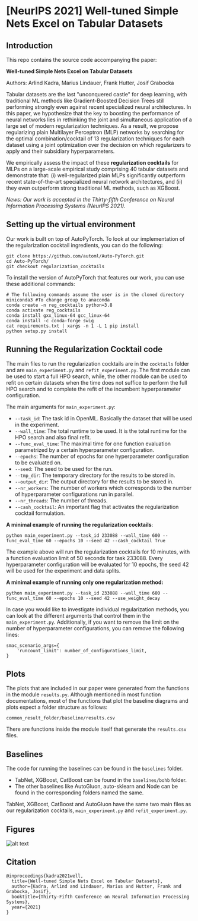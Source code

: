 # [NeurIPS 2021] Well-tuned Simple Nets Excel on Tabular Datasets

## Introduction

This repo contains the source code accompanying the paper:

**Well-tuned Simple Nets Excel on Tabular Datasets**

Authors: Arlind Kadra, Marius Lindauer, Frank Hutter, Josif Grabocka

Tabular datasets are the last "unconquered castle" for deep learning, with traditional ML methods like Gradient-Boosted Decision Trees still performing strongly even against recent specialized neural architectures. In this paper, we hypothesize that the key to boosting the performance of neural networks lies in rethinking the joint and simultaneous application of a large set of modern regularization techniques. As a result, we propose regularizing plain Multilayer Perceptron (MLP) networks by searching for the optimal combination/cocktail of 13 regularization techniques for each dataset using a joint optimization over the decision on which regularizers to apply and their subsidiary hyperparameters.

We empirically assess the impact of these **regularization cocktails** for MLPs on a large-scale empirical study comprising 40 tabular datasets and demonstrate that: (i) well-regularized plain MLPs significantly outperform recent state-of-the-art specialized neural network architectures, and (ii) they even outperform strong traditional ML methods, such as XGBoost.


*News: Our work is accepted in the Thirty-fifth Conference on Neural Information Processing Systems (NeurIPS 2021).*


## Setting up the virtual environment

Our work is built on top of AutoPyTorch. To look at our implementation of the regularization cocktail ingredients, you can do the following:


```
git clone https://github.com/automl/Auto-PyTorch.git
cd Auto-PyTorch/
git checkout regularization_cocktails
```
To install the version of AutoPyTorch that features our work, you can use these additional commands:

```
# The following commands assume the user is in the cloned directory
miniconda3 #To change group to anaconda
conda create -n reg_cocktails python=3.8
conda activate reg_cocktails
conda install gxx_linux-64 gcc_linux-64
conda install -c conda-forge swig
cat requirements.txt | xargs -n 1 -L 1 pip install
python setup.py install
```

## Running the Regularization Cocktail code

The main files to run the regularization cocktails are in the `cocktails` folder and are
`main_experiment.py` and `refit_experiment.py`. The first module can be used to start a full
HPO search, while, the other module can be used to refit on certain datasets when the time does not suffice to perform the full HPO search and to complete the refit of the incumbent hyperparameter
configuration.

The main arguments for `main_experiment.py`:

- `--task_id`: The task id in OpenML. Basically the dataset that will be used in the experiment.
- `--wall_time`: The total runtime to be used. It is the total runtime for the HPO search and also final refit.
- `--func_eval_time`: The maximal time for one function evaluation parametrized by a certain hyperparameter configuration.
- `--epochs`: The number of epochs for one hyperparameter configuration to be evaluated on.
- `--seed`: The seed to be used for the run.
- `--tmp_dir`: The temporary directory for the results to be stored in.
- `--output_dir`: The output directory for the results to be stored in.
- `--nr_workers`: The number of workers which corresponds to the number of hyperparameter configurations run in parallel.
- `--nr_threads`: The number of threads. 
- `--cash_cocktail`: An important flag that activates the regularization cocktail formulation.

**A minimal example of running the regularization cocktails**:

```
python main_experiment.py --task_id 233088 --wall_time 600 --func_eval_time 60 --epochs 10 --seed 42 --cash_cocktail True
```

The example above will run the regularization cocktails for 10 minutes, with a function evaluation limit of 50 seconds for task 233088. Every
hyperparameter configuration will be evaluated for 10 epochs, the seed 42 will be used for the experiment and data splits.

**A minimal example of running only one regularization method:**
```
python main_experiment.py --task_id 233088 --wall_time 600 --func_eval_time 60 --epochs 10 --seed 42 --use_weight_decay
```
In case you would like to investigate individual regularization methods, you can look at the different arguments
that control them in the `main_experiment.py`. Additionally, if you want to remove 
the limit on the number of hyperparameter configurations, you can remove the following lines:

```
smac_scenario_args={
    'runcount_limit': number_of_configurations_limit,
}
```
## Plots

The plots that are included in our paper were generated from the functions in the module `results.py`.
Although mentioned in most function documentations, most of the functions that plot the baseline diagrams and
plots expect a folder structure as follows:

`common_result_folder/baseline/results.csv`

There are functions inside the module itself that generate the `results.csv` files.

## Baselines

The code for running the baselines can be found in the `baselines` folder.

- TabNet, XGBoost, CatBoost can be found in the `baselines/bohb` folder.
- The other baselines like AutoGluon, auto-sklearn and Node can be found in the corresponding folders named the same.

TabNet, XGBoost, CatBoost and AutoGluon have the same two main files as our regularization cocktails, `main_experiment.py` and `refit_experiment.py`.

## Figures

![alt text](https://github.com/releaunifreiburg/WellTunedSimpleNets/blob/main/figures/all_baselines_diagram.png "Critical Difference diagram of all the methods")

## Citation
```
@inproceedings{kadra2021well,
  title={Well-tuned Simple Nets Excel on Tabular Datasets},
  author={Kadra, Arlind and Lindauer, Marius and Hutter, Frank and Grabocka, Josif},
  booktitle={Thirty-Fifth Conference on Neural Information Processing Systems},
  year={2021}
}
```
